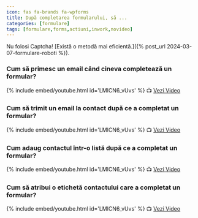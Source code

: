 ```yaml
---
icon: fas fa-brands fa-wpforms
title: După completarea formularului, să ...
categories: [formulare]
tags: [formulare,forms,actiuni,inwork,novideo]
---
```


Nu folosi Captcha! [Există o metodă mai eficientă.]({% post_url 2024-03-07-formulare-roboti %}).

### <i class='fas fa-brands fa-wpforms'></i> Cum să primesc un email când cineva completează un formular?

[//]: # (Comming soon video)

{% include embed/youtube.html id='LMlCN6_vUvs' %}
📺 [Vezi Video](https://www.youtube.com/watch?v=LMlCN6_vUvs)

### <i class='fas fa-brands fa-wpforms'></i> Cum să trimit un email la contact după ce a completat un formular?

[//]: # (Comming soon video)

{% include embed/youtube.html id='LMlCN6_vUvs' %}
📺 [Vezi Video](https://www.youtube.com/watch?v=LMlCN6_vUvs)

### <i class='fas fa-brands fa-wpforms'></i> Cum adaug contactul într-o listă după ce a completat un formular?

[//]: # (Comming soon video)

{% include embed/youtube.html id='LMlCN6_vUvs' %}
📺 [Vezi Video](https://www.youtube.com/watch?v=LMlCN6_vUvs)

### <i class='fas fa-brands fa-wpforms'></i> Cum să atribui o etichetă contactului care a completat un formular?

[//]: # (Comming soon video)

{% include embed/youtube.html id='LMlCN6_vUvs' %}
📺 [Vezi Video](https://www.youtube.com/watch?v=LMlCN6_vUvs)
